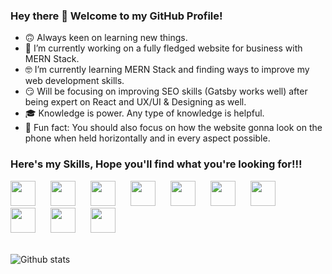 ### Hey there 👋 Welcome to my GitHub Profile!

- 🙃 Always keen on learning new things.
- 😤 I’m currently working on a fully fledged website for business with MERN Stack.
- 🤓 I’m currently learning MERN Stack and finding ways to improve my web development skills.
- 😏 Will be focusing on improving SEO skills (Gatsby works well) after being expert on React and UX/UI & Designing as well.
- 🎓 Knowledge is power. Any type of knowledge is helpful.
- 🌚 Fun fact: You should also focus on how the website gonna look on the phone when held horizontally and in every aspect possible.


### Here's my Skills, Hope you'll find what you're looking for!!!
<div>
<img src="https://cdn.iconscout.com/icon/free/png-512/react-1-282599.png" width="40px" style="margin-right: 20px">
<img src="https://icon-library.com/images/node-js-icon/node-js-icon-8.jpg" width="40px" style="margin-right: 20px">
<img src="https://toppng.com/uploads/preview/9kib-354x415-unnamed-mongodb-logo-sv-11562860723mgempnmrq3.png" width="40px" style="margin-right: 20px">
<img src="https://pngimage.net/wp-content/uploads/2018/05/express-js-png-5.png" width="40px" style="margin-right: 20px">
<img src="https://cdn.icon-icons.com/icons2/2108/PNG/512/javascript_icon_130900.png" width="40px" style="margin-right: 20px">
<img src="https://d2.alternativeto.net/dist/icons/ejs_142671.jpg?width=128&height=128&mode=crop&upscale=false" width="40px" style="margin-right: 20px">
<img src="https://cdn0.iconfinder.com/data/icons/social-network-7/50/22-512.png" width="40px" style="margin-right: 20px">
<img src="https://www.iconsdb.com/icons/preview/purple/css-xxl.png" width="40px" style="margin-right: 20px">
<img src="https://cdn3.iconfinder.com/data/icons/logos-and-brands-adobe/512/267_Python-512.png" width="40px" style="margin-right: 20px">
<img src="https://www.arkasoftwares.com/images/android/ux-ui-logo.png" width="40px">
</div>
<br>

![Github stats](https://github-readme-stats.vercel.app/api?username=adityapremsharma&theme=vue)

<!-- ![ReadMe Card](https://github-readme-stats.vercel.app/api/pin/?username=adityapremsharma&repo=adityapremsharma.github.io) -->
